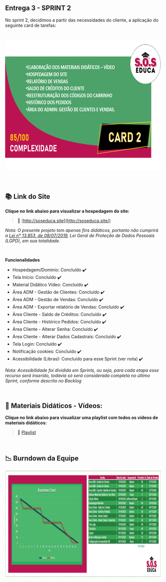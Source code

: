 ## Entrega 3 - SPRINT 2

No sprint 2, decidimos a partir das necessidades do cliente, a aplicação do seguinte card de tarefas:

<h1 align="center"> <img src = "/Imagens Geral/card2.png" width="710" height="420" /></h1>

<br>

## :books: Link do Site

**Clique no link abaixo para visualizar a hospedagem do site:**

>  :key: [http://soseduca.site](http://soseduca.site/)
 
  _Nota: O presente projeto tem apenas fins didáticos, portanto não cumprirá a [Lei n° 13.853, de 08/07/2019](http://www.planalto.gov.br/ccivil_03/_ato2019-2022/2019/lei/l13853.htm), Lei Geral de Proteção de Dados Pessoais (LGPD), em sua totalidade._
 
 <br>
 
 **Funcionalidades**

* Hospedagem/Domínio: Concluído :heavy_check_mark:
* Tela Início: Concluído :heavy_check_mark:
* Material Didático Vídeo: Concluído :heavy_check_mark:
* Área ADM - Gestão de Clientes: Concluído :heavy_check_mark:
* Área ADM - Gestão de Vendas: Concluído :heavy_check_mark:
* Área ADM - Exportar relatório de Vendas: Concluído :heavy_check_mark:
* Área Cliente - Saldo de Créditos: Concluído :heavy_check_mark:
* Área Cliente - Histórico Pedidos: Concluído :heavy_check_mark:
* Área Cliente - Alterar Senha: Concluído :heavy_check_mark:
* Área Cliente - Alterar Dados Cadastrais: Concluído :heavy_check_mark:
* Tela Login: Concluído :heavy_check_mark:
* Notificação cookies: Concluído :heavy_check_mark:
* Acessibilidade (Libras): Concluído para esse Sprint (ver nota) :heavy_check_mark:

_Nota: Acessibilidade foi dividida em Sprints, ou seja, para cada etapa esse recurso será inserido, todavia só será considerada completa no último Sprint, conforme descrito no Backlog_
 
 <br> 

 ## :cinema: Materiais Didáticos - Vídeos:

**Clique no link abaixo para visualizar uma playlist com todos os vídeos de materiais didáticos:**  

> :movie_camera:  [Playlist](https://www.youtube.com/watch?v=9DbPImwFvUk&list=PL94iJfytd-50M5jZ52R7rGIdA7n2RwQuC&ab_channel=soseduca)

<br>

## :chart_with_downwards_trend: Burndown da Equipe

<img src = "/Imagens Geral/burndown_sprint_2.png" width="3000" height="350"/></h1>

<br>
